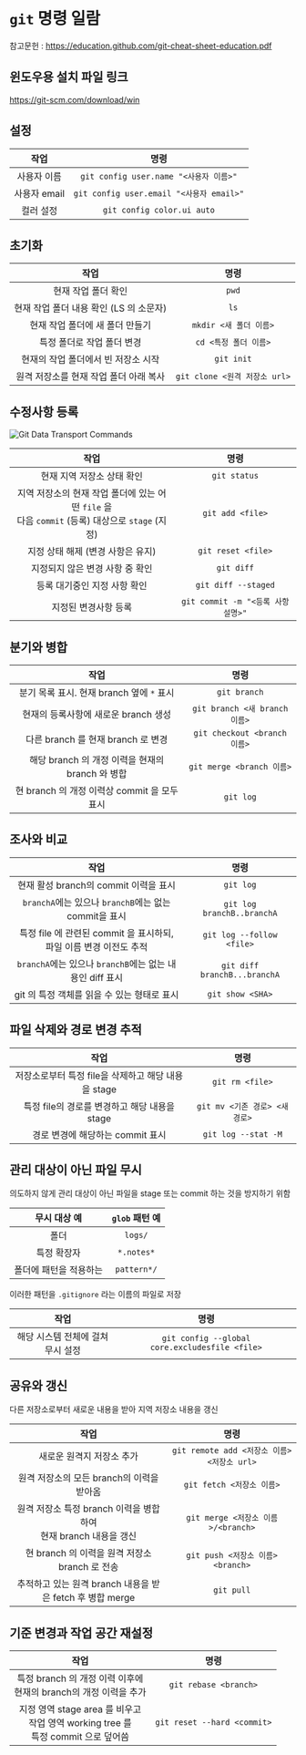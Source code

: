 # `git` 명령 일람

참고문헌 : https://education.github.com/git-cheat-sheet-education.pdf

## 윈도우용 설치 파일 링크

https://git-scm.com/download/win

## 설정

| 작업 | 명령 |
|:----------:|:----------------------------------------------:|
| 사용자 이름 | `git config user.name "<사용자 이름>"`          |
| 사용자 email | `git config user.email "<사용자 email>"`      |
| 컬러 설정 | `git config color.ui auto`                       |

## 초기화

| 작업 | 명령 |
|:----------:|:----------------------------------------------:|
| 현재 작업 폴더 확인 | `pwd` |
| 현재 작업 폴더 내용 확인  (LS 의 소문자) | `ls` |
| 현재 작업 폴더에 새 폴더 만들기 | `mkdir <새 폴더 이름>` |
| 특정 폴더로 작업 폴더 변경 | `cd <특정 폴더 이름>` |
| 현재의 작업 폴더에서 빈 저장소 시작 | `git init` |
| 원격 저장소를 현재 작업 폴더 아래 복사 | `git clone <원격 저장소 url>`      |

## 수정사항 등록

![Git Data Transport Commands](https://images.osteele.com/2008/git-transport.png)

| 작업 | 명령 |
|:----------:|:----------------------------------------------:|
| 현재 지역 저장소 상태 확인 | `git status` |
| 지역 저장소의 현재 작업 폴더에 있는 어떤 `file` 을 <br> 다음 `commit` (등록) 대상으로 `stage` (지정) | `git add <file>` |
| 지정 상태 해제 (변경 사항은 유지) | `git reset <file>` |
| 지정되지 않은 변경 사항 중 확인 | `git diff` |
| 등록 대기중인 지정 사항 확인 | `git diff --staged` |
| 지정된 변경사항 등록 | `git commit -m "<등록 사항 설명>"` |

## 분기와 병합

| 작업 | 명령 |
|:----------:|:----------------------------------------------:|
| 분기 목록 표시. 현재 branch 옆에 `*` 표시 | `git branch` |
| 현재의 등록사항에 새로운 branch 생성 | `git branch <새 branch 이름>` |
| 다른 branch 를 현재 branch 로 변경 | `git checkout <branch 이름>` |
| 해당 branch 의 개정 이력을 현재의 branch 와 병합 | `git merge <branch 이름>` |
| 현 branch 의 개정 이력상 commit 을 모두 표시 | `git log` |

## 조사와 비교

| 작업 | 명령 |
|:----------:|:----------------------------------------------:|
| 현재 활성 branch의 commit 이력을 표시 | `git log` |
| `branchA`에는 있으나 `branchB`에는 없는 commit을 표시 | `git log branchB..branchA` |
| 특정 file 에 관련된 commit 을 표시하되, 파일 이름 변경 이전도 추적 | `git log --follow <file>` |
| `branchA`에는 있으나 `branchB`에는 없는 내용인 diff 표시 | `git diff branchB...branchA` |
| git 의 특정 객체를 읽을 수 있는 형태로 표시 | `git show <SHA>` |

## 파일 삭제와 경로 변경 추적

| 작업 | 명령 |
|:----------:|:----------------------------------------------:|
| 저장소로부터 특정 file을 삭제하고 해당 내용을 stage | `git rm <file>` |
| 특정 file의 경로를 변경하고 해당 내용을 stage | `git mv <기존 경로> <새 경로>` |
| 경로 변경에 해당하는 commit 표시 | `git log --stat -M` |

## 관리 대상이 아닌 파일 무시

의도하지 않게 관리 대상이 아닌 파일을 stage 또는 commit 하는 것을 방지하기 위함

|  무시 대상 예  |  `glob` 패턴 예  |
|:----------:|:----------------------------------------------:|
| 폴더 | `logs/` |
| 특정 확장자 | `*.notes*` |
| 폴더에 패턴을 적용하는 | `pattern*/` |

이러한 패턴을 `.gitignore` 라는 이름의 파일로 저장

| 작업 | 명령 |
|:----------:|:----------------------------------------------:|
| 해당 시스템 전체에 걸쳐 무시 설정 | `git config --global core.excludesfile <file>` |

## 공유와 갱신

다른 저장소로부터 새로운 내용을 받아 지역 저장소 내용을 갱신

| 작업 | 명령 |
|:----------:|:----------------------------------------------:|
| 새로운 원격지 저장소 추가 | `git remote add <저장소 이름> <저장소 url>` |
| 원격 저장소의 모든 branch의 이력을 받아옴 | `git fetch <저장소 이름>` |
| 원격 저장소 특정 branch 이력을 병합하여<br>현재 branch 내용을 갱신 | `git merge <저장소 이름>/<branch>` |
| 현 branch 의 이력을 원격 저장소 branch 로 전송 | `git push <저장소 이름> <branch>` |
| 추적하고 있는 원격 branch 내용을 받은 fetch 후 병합 merge | `git pull` |

## 기준 변경과 작업 공간 재설정

| 작업 | 명령 |
|:----------:|:----------------------------------------------:|
| 특정 branch 의 개정 이력 이후에<br>현재의 branch의 개정 이력을 추가 | `git rebase <branch>` |
| 지정 영역 stage area 를 비우고<br>작업 영역 working tree 를<br>특정 commit 으로 덮어씀 | `git reset --hard <commit>` |
